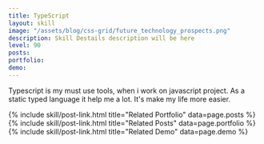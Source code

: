 ```yaml
---
title: TypeScript
layout: skill
image: "/assets/blog/css-grid/future_technology_prospects.png"
description: Skill Destails description will be here
level: 90
posts: 
portfolio: 
demo: 
---
```


Typescript is my must use tools, when i work on javascript project. As a static typed language it help me a lot. It's make my life more easier. 

<div class="mt-5">
    {% include skill/post-link.html title="Related Portfolio" data=page.posts %}
    {% include skill/post-link.html title="Related Posts" data=page.portfolio %}
    {% include skill/post-link.html title="Related Demo" data=page.demo %}
</div>